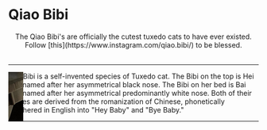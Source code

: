 # Qiao Bibi
<center>The Qiao Bibi's are officially the cutest tuxedo cats to have ever existed. Follow [this](https://www.instagram.com/qiao.bibi/) to be blessed. </center>
<br>
<hr>
<img src="IMG_8368.jpeg" style= "display: block;
  margin-left: auto;
  margin-right: auto;
  position: absolute;
  clip: rect(0px,30px,100px,0px);">
The Bibi is a self-invented species of Tuxedo cat. The Bibi on the top is Hei Bibi named after her asymmetrical black nose. The Bibi on her bed is Bai Bibi named after her 
asymmetrical predominantly white nose. Both of their names are derived from the romanization of Chinese, phonetically butchered in English into "Hey Baby" and "Bye Baby."
<hr>
